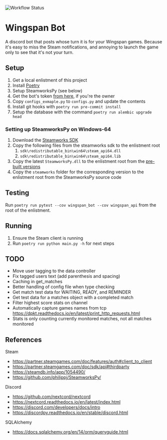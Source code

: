 ![Workflow Status](https://github.com/stcase/Wingspan/actions/workflows/run-tests.yml/badge.svg)

# Wingspan Bot

A discord bot that posts whose turn it is for your Wingspan games.
Because it's easy to miss the Steam notifications, and annoying to launch the game only to see that it's not your turn.

## Setup
1. Get a local enlistment of this project
2. Install [Poetry](https://python-poetry.org/)
3. Setup SteamworksPy (see below)
4. Get the bot's token [from here](https://discord.com/developers/applications/), if you're the owner
5. Copy `configs_exmaple.py` to `configs.py` and update the contents
6. Install git hooks with `poetry run pre-commit install`
7. Setup the database with the command `poetry run alembic upgrade head`

### Setting up SteamworksPy on Windows-64
1. Download the [Steamworks SDK](https://partner.steamgames.com/)
2. Copy the following files from the steamworks sdk to the enlistment root
   1. `sdk\redistributable_bin\win64\steam_api64.dll`
   2. `sdk\redistributable_bin\win64\steam_api64.lib`
3. Copy the latest `SteamworksPy.dll` to the enlistment root from the
   [pre-built versions](https://github.com/philippj/SteamworksPy/releases)
4. Copy the `steamworks` folder for the corresponding version to the enlistment root from the SteamworksPy source code

## Testing

Run `poetry run pytest --cov wingspan_bot --cov wingspan_api` from the root of the enlistment.

## Running

1. Ensure the Steam client is running
2. Run `poetry run python main.py -h` for next steps

## TODO

- Move user tagging to the data controller
- Fix tagged users text (add parenthesis and spacing)
- Caching in get_matches
- Better handling of config file when type checking
- Get match test data for WAITING, READY, and REMINDER
- Get test data for a matches object with a completed match
- Filter highest score stats on channel
- Automatically capture games names from tcp https://dpkt.readthedocs.io/en/latest/print_http_requests.html
- Stats is only counting currently monitored matches, not all matches monitored

## References
Steam
- https://partner.steamgames.com/doc/features/auth#client_to_client
- https://partner.steamgames.com/doc/sdk/api#thirdparty
- https://steamdb.info/app/1054490/
- https://github.com/philippj/SteamworksPy/

Discord
- https://github.com/nextcord/nextcord
- https://nextcord.readthedocs.io/en/latest/index.html
- https://discord.com/developers/docs/intro
- https://discordpy.readthedocs.io/en/stable/discord.html

SQLAlchemy
- https://docs.sqlalchemy.org/en/14/orm/queryguide.html
